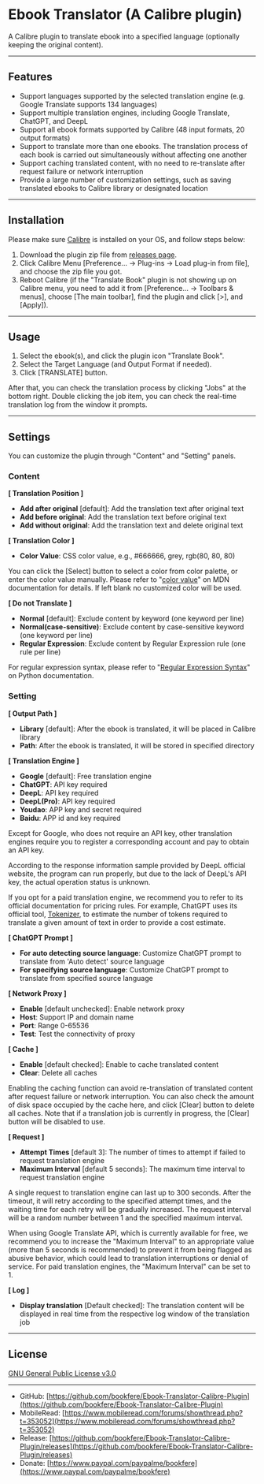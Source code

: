 # Ebook Translator (A Calibre plugin)

A Calibre plugin to translate ebook into a specified language (optionally keeping the original content).

---

## Features

* Support languages supported by the selected translation engine (e.g. Google Translate supports 134 languages)
* Support multiple translation engines, including Google Translate, ChatGPT, and DeepL
* Support all ebook formats supported by Calibre (48 input formats, 20 output formats)
* Support to translate more than one ebooks. The translation process of each book is carried out simultaneously without affecting one another
* Support caching translated content, with no need to re-translate after request failure or network interruption
* Provide a large number of customization settings, such as saving translated ebooks to Calibre library or designated location

---

## Installation

Please make sure [Calibre](https://calibre-ebook.com/) is installed on your OS, and follow steps below:

1. Download the plugin zip file from [releases page](https://github.com/bookfere/Ebook-Translator-Calibre-Plugin/releases).
2. Click Calibre Menu [Preference... → Plug-ins → Load plug-in from file], and choose the zip file you got.
3. Reboot Calibre (if the "Translate Book" plugin is not showing up on Calibre menu, you need to add it from [Preference... → Toolbars & menus], choose [The main toolbar], find the plugin and click [>], and [Apply]).

---

## Usage

1. Select the ebook(s), and click the plugin icon "Translate Book".
2. Select the Target Language (and Output Format if needed).
3. Click [TRANSLATE] button.

After that, you can check the translation process by clicking "Jobs" at the bottom right. Double clicking the job item, you can check the real-time translation log from the window it prompts.

---

## Settings

You can customize the plugin through "Content" and "Setting" panels.

### Content

__[ Translation Position ]__

* __Add after original__ [default]: Add the translation text after original text
* __Add before original__: Add the translation text before original text
* __Add without original__: Add the translation text and delete original text

__[ Translation Color ]__

* __Color Value__: CSS color value, e.g., #666666, grey, rgb(80, 80, 80)

You can click the [Select] button to select a color from color palette, or enter the color value manually. Please refer to "[color value](https://developer.mozilla.org/en-US/docs/Web/CSS/color_value)" on MDN documentation for details. If left blank no customized color will be used.

__[ Do not Translate ]__

* __Normal__ [default]: Exclude content by keyword (one keyword per line)
* __Normal(case-sensitive)__: Exclude content by case-sensitive keyword (one keyword per line)
* __Regular Expression__: Exclude content by Regular Expression rule (one rule per line)

For regular expression syntax, please refer to "[Regular Expression Syntax](https://docs.python.org/3/library/re.html#regular-expression-syntax)" on Python documentation.

### Setting

__[ Output Path ]__

* __Library__ [default]: After the ebook is translated, it will be placed in Calibre library
* __Path__: After the ebook is translated, it will be stored in specified directory

__[ Translation Engine ]__

* __Google__ [default]: Free translation engine
* __ChatGPT__: API key required
* __DeepL__: API key required
* __DeepL(Pro)__: API key required
* __Youdao__: APP key and secret required
* __Baidu__: APP id and key required

Except for Google, who does not require an API key, other translation engines require you to register a corresponding account and pay to obtain an API key.

According to the response information sample provided by DeepL official website, the program can run properly, but due to the lack of DeepL's API key, the actual operation status is unknown.

If you opt for a paid translation engine, we recommend you to refer to its official documentation for pricing rules. For example, ChatGPT uses its official tool, [Tokenizer](https://platform.openai.com/tokenizer), to estimate the number of tokens required to translate a given amount of text in order to provide a cost estimate.

__[ ChatGPT Prompt ]__

* __For auto detecting source language__: Customize ChatGPT prompt to translate from 'Auto detect' source language
* __For specifying source language__: Customize ChatGPT prompt to translate from specified source language

__[ Network Proxy ]__

* __Enable__ [default unchecked]: Enable network proxy
* __Host__: Support IP and domain name
* __Port__: Range 0-65536
* __Test__: Test the connectivity of proxy

__[ Cache ]__

* __Enable__ [default checked]: Enable to cache translated content
* __Clear__: Delete all caches

Enabling the caching function can avoid re-translation of translated content after request failure or network interruption. You can also check the amount of disk space occupied by the cache here, and click [Clear] button to delete all caches. Note that if a translation job is currently in progress, the [Clear] button will be disabled to use.

__[ Request ]__

* __Attempt Times__ [default 3]: The number of times to attempt if failed to request translation engine
* __Maximum Interval__ [default 5 seconds]: The maximum time interval to request translation engine

A single request to translation engine can last up to 300 seconds. After the timeout, it will retry according to the specified attempt times, and the waiting time for each retry will be gradually increased. The request interval will be a random number between 1 and the specified maximum interval.

When using Google Translate API, which is currently available for free, we recommend you to increase the "Maximum Interval" to an appropriate value (more than 5 seconds is recommended) to prevent it from being flagged as abusive behavior, which could lead to translation interruptions or denial of service. For paid translation engines, the "Maximum Interval" can be set to 1.

__[ Log ]__

* __Display translation__ [Default checked]: The translation content will be displayed in real time from the respective log window of the translation job

---

## License

[GNU General Public License v3.0](https://www.gnu.org/licenses/gpl-3.0.en.html)

---

* GitHub: [https://github.com/bookfere/Ebook-Translator-Calibre-Plugin](https://github.com/bookfere/Ebook-Translator-Calibre-Plugin)
* MobileRead: [https://www.mobileread.com/forums/showthread.php?t=353052](https://www.mobileread.com/forums/showthread.php?t=353052)
* Release: [https://github.com/bookfere/Ebook-Translator-Calibre-Plugin/releases](https://github.com/bookfere/Ebook-Translator-Calibre-Plugin/releases)
* Donate: [https://www.paypal.com/paypalme/bookfere](https://www.paypal.com/paypalme/bookfere)

